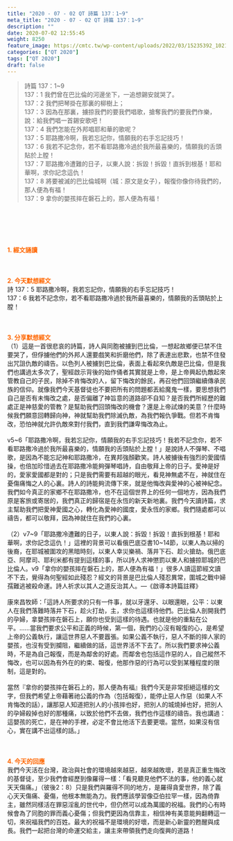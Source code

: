 ```yaml
---
title: "2020 - 07 - 02 QT 詩篇 137：1~9"
meta_title: "2020 - 07 - 02 QT 詩篇 137：1~9"
description: ""
date: 2020-07-02 12:55:45
weight: 8250
feature_image: https://cmtc.tw/wp-content/uploads/2022/03/15235392_10211799862337740_180693556567566654_o-1.webp
categories: ["QT 2020"]
tags: ["QT 2020"]
draft: false
---
```


<blockquote>詩篇 137：1~9<br />
137：1 我們曾在巴比倫的河邊坐下，一追想錫安就哭了。<br />
137：2 我們把琴掛在那裏的柳樹上；<br />
137：3 因為在那裏，擄掠我們的要我們唱歌，搶奪我們的要我們作樂，說：給我們唱一首錫安歌吧！<br />
137：4 我們怎能在外邦唱耶和華的歌呢？<br />
137：5 耶路撒冷啊，我若忘記你，情願我的右手忘記技巧！<br />
137：6 我若不記念你，若不看耶路撒冷過於我所最喜樂的，情願我的舌頭貼於上膛！<br />
137：7 耶路撒冷遭難的日子，以東人說：拆毀！拆毀！直拆到根基！耶和華啊，求你記念這仇！<br />
137：8 將要被滅的巴比倫城啊（城：原文是女子），報復你像你待我們的，那人便為有福！<br />
137：9 拿你的嬰孩摔在磐石上的，那人便為有福！</blockquote><br />
&nbsp;<br />
<br />
&nbsp;<br />
<br />
<span style="color: #ff6600;"><strong>1. </strong><strong>經文誦讀</strong></span><br />
<br />
<span style="color: #ff6600;"><strong> </strong></span><br />
<br />
<span style="color: #ff6600;"><strong>2. 今天默想</strong><strong>經文<br />
</strong></span>詩 137：5 耶路撒冷啊，我若忘記你，情願我的右手忘記技巧！<br />
137：6 我若不記念你，若不看耶路撒冷過於我所最喜樂的，情願我的舌頭貼於上膛！<br />
<br />
&nbsp;<br />
<br />
<span style="color: #ff6600;"><strong>3. 分享默想經文<br />
</strong></span>（1）這是一首很悲哀的詩篇，詩人與同胞被擄到巴比倫，一想起故鄉便已禁不住要哭了，但俘擄他們的外邦人還要戲笑和折磨他們，除了表達出悲歎，也禁不住發出咒詛仇敵的禱告。以色列人被擄到巴比倫，表面上看起來仇敵是巴比倫，但是我們也講過太多次了，聖經啟示背後的始作俑者其實就是上帝，是上帝興起仇敵起來管教自己的子民，除掉不肯悔改的人，留下悔改的餘民，再召他們回頭繼續傳承民族的信仰。就像我們今天基督徒也不要把所有的問題都丟給魔鬼一樣，要思想我們自己是否有未悔改之處，是否偏離了神旨意的道路卻不自知？是否我們所經歷的難處正是神慈愛的管教？是幫助我們回頭悔改的機會？還是上帝試煉的美意？什麼時候我們願意回轉歸向神，神就幫助我們除滅仇敵，為我們報仇爭戰。但若不肯悔改，恐怕神就允許仇敵來對付我們，直到我們謙卑悔改為止。<br />
<br />
v5~6「耶路撒冷啊，我若忘記你，情願我的右手忘記技巧！我若不記念你，若不看耶路撒冷過於我所最喜樂的，情願我的舌頭貼於上膛！」是說詩人不彈琴、不唱歌，是因為不能忘記神和耶路撒冷，在異邦強顏歡笑。詩人被擄後有強烈的愛國情操，也倍加珍惜過去在耶路撒冷能夠彈琴唱詩，自由敬拜上帝的日子。愛神是好的，愛家愛國都是對的；只是我們需要有超越的眼光，看見神無處不在，神就住在憂傷痛悔之人的心裏。詩人的詩能夠流傳下來，就是他悔改與愛神的心被神紀念。我們如今真正的家鄉不在耶路撒冷，也不在這個世界上的任何一個地方，因為我們原是客旅或寄居的，我們真正的歸宿是在永恆的新天新地裏。我們今天讀詩篇，求主幫助我們把愛神愛國之心，轉化為愛神的國度，愛永恆的家鄉。我們隨處都可以禱告，都可以敬拜，因為神就住在我們的心裏。<br />
<br />
（2）v7~9「耶路撒冷遭難的日子，以東人說：拆毀！拆毀！直拆到根基！耶和華啊，求你記念這仇！」這裡的背景可以看俄巴底亞書10~14節，以東人為以掃的後裔，在耶城被圍攻的黑暗時刻，以東人幸災樂禍、落井下石、趁火搶劫。俄巴底亞、阿摩司、耶利米都有提到這樣的事，所以詩人求神懲罰以東人和擄掠耶城的巴比倫人。v9「拿你的嬰孩摔在磐石上的，那人便為有福！」很多人讀這節經文讀不下去，覺得為何聖經如此殘忍？經文的背景是巴比倫人殘忍異常，圍城之戰中婦孺難逃被殺命運。詩人祈求以其人之道反治其人。—《啟導本詩篇註釋》<br />
<br />
康來昌牧師：「這詩人所要求的只有一件事，就以牙還牙、以眼還眼，公平：以東人在我們落難時落井下石，趁火打劫，主，求你也這樣待他們。巴比倫人剖開我們的孕婦，拿嬰孩摔在磐石上，願你也受到這樣的待遇。也就是他的重點在公平。……當我們要求公平和正義的時候，第一個，我們的心沒有報復的心，是希望上帝的公義執行，讓這世界惡人不要囂張。如果公義不執行，惡人不斷的摔人家的嬰孩，也沒有受到攔阻，繼續做的話，這世界活不下去了。所以我們要求神公義時，不是為自己報復，而是為鄰舍的好處。而鄰舍也包括這作惡的人，自己縱然不悔改，也可以因為有外在的約束、報復，他那作惡的行為可以受到某種程度的限制，這是對的。<br />
<br />
當然『拿你的嬰孩摔在磐石上的，那人便為有福』我們今天是非常拒絕這樣的文字，但我們希望上帝藉著祂公義的作為（包括報復），能停止惡人作惡（如果人不肯悔改的話），讓那惡人知道把別人的小孩摔也好，把別人的城燒掉也好，把別人的孕婦殺掉也好的那種痛，以致於他們不去做，我們也作這樣的禱告。我也講過：這嬰孩的死亡，是在神的手裡，必定不會比他活下去要更壞。當然，如果沒有信心，實在講不出這樣的話。」<br />
<br />
<span style="color: #ff6600;"><strong> </strong></span><br />
<br />
<span style="color: #ff6600;"><strong>4. 今天的回應<br />
</strong></span>我們今天活在台灣，政治與社會的環境越來越惡，越來越敗壞，若是真正重生悔改的基督徒，至少我們會經歷到像羅得一樣：「看見聽見他們不法的事，他的義心就天天傷痛。」（彼後2：8）只是我們與羅得不同的地方，是羅得貪愛世界，除了義心天天傷痛、憂傷，他根本無能為力。我們應該學習像亞伯拉罕一樣，因為倚靠主，雖然同樣活在罪惡淫亂的世代中，但仍然可以成為萬國的祝福。我們的心有時候會為了同胞的罪而義心憂傷；但我們更因為信靠主，相信神有美意能夠翻轉這一切，來祝福我們的百姓。最大的祝福不是環境的好壞，而是新心新靈的甦醒與成長。我們一起把台灣的命運交給主，讓主來帶領我們走向復興的道路！
        